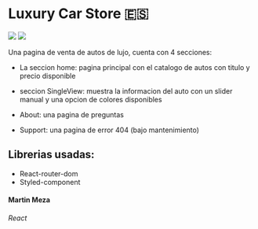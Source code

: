 # Luxury Car Store :es:

![](https://github.com/martinmeza0/cars-store/blob/main/vista-previa.jpg)
![](https://github.com/martinmeza0/LuxuryCars/blob/main/car-preview1.gif)


Una pagina de venta de autos de lujo, cuenta con 4 secciones:

 - La seccion home: pagina principal con el catalogo de autos con titulo y precio disponible
 
 - seccion SingleView: muestra la informacion del auto con un slider manual y una opcion de colores disponibles

 - About: una pagina de preguntas

 - Support: una pagina de error 404 (bajo mantenimiento)

## Librerias usadas: 

- React-router-dom
- Styled-component

#### Martin Meza

###### React 
